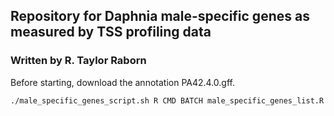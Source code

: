 ## Repository for Daphnia male-specific genes as measured by TSS profiling data
### Written by R. Taylor Raborn

Before starting, download the annotation PA42.4.0.gff.

``
./male_specific_genes_script.sh
R CMD BATCH male_specific_genes_list.R
``


